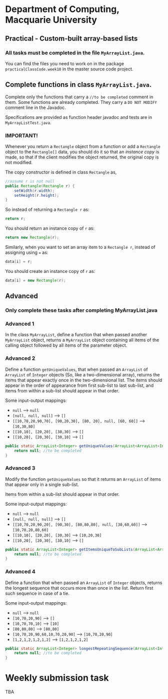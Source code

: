# Department of Computing, Macquarie University

## Practical - Custom-built array-based lists

### All tasks must be completed in the file `MyArrayList.java`.

You can find the files you need to work on in the package `practicalClassCode.week10` in the master source code project. 

## Complete functions in class `MyArrayList.java`. 

Complete only the functions that carry a `//to be completed` comment in them. Some functions are already completed. They carry a `DO NOT MODIFY` comment line in the Javadoc.

Specifications are provided as function header javadoc and tests are in `MyArrayListTest.java`.

### IMPORTANT! 

Whenever you return a `Rectangle` object from a function or add a `Rectangle` object to the `Rectangle[]` data, you should do it so that an *instance copy* is made, so that if the client modifies the object returned, the original copy is not modified.

The copy constructor is defined in class `Rectangle` as,

```java
//assume r is not null
public Rectangle(Rectangle r) {
	setWidth(r.width);
	setHeight(r.height);
}
```

So instead of returning a `Rectangle r` as:

```java
return r;
```

You should return an instance copy of `r` as:

```java
return new Rectangle(r);
```

Similarly, when you want to set an array item to a `Rectangle r`, instead of assigning using `=` as:

```java
data[i] = r;
```

You should create an instance copy of `r` as:

```java
data[i] = new Rectangle(r);
```

## Advanced
### Only complete these tasks after completing MyArrayList.java

### Advanced 1

In the class `MyArrayList`, define a function that when passed another `MyArrayList` object, returns a `MyArrayList` object containing all items of the calling object followed by all items of the parameter object.

### Advanced 2

Define a function `getUniqueValues`, that when passed an `ArrayList` of `ArrayList` of `Integer` objects (So, like a two-dimensional array), returns the items that appear exactly once in the two-dimensional list. The items should appear in the order of appearance from first sub-list to last sub-list, and items from within a sub-list should appear in that order.

Some input-output mappings:

- `null` --> `null`
- `[null, null, null]` --> `[]`
- `[[10,70,20,90,70], [90,20,30], [80, 20], null, [60, 60]]` --> `[10,30,80]` 
- `[[10,10], [20,20], [30,30]` --> `[]`
- `[[10,20], [20,30], [30,10]` --> `[]`

```java
public static ArrayList<Integer> getUniqueValues(ArrayList<ArrayList<Integer>> list) {
	return null; //to be completed
}
```

### Advanced 3

Modify the function `getUniqueValues` so that it returns an `ArrayList` of items that appear only in a single sub-list.

Items from within a sub-list should appear in that order.

Some input-output mappings:

- `null` --> `null`
- `[null, null, null]` --> `[]`
- `[[10,70,20,90,20], [90,30], [80,80,80], null, [30,60,60]]` --> `[10,70,20,80,60]` 
- `[[10,10], [20,20], [30,30]` --> `[10,20,30]`
- `[[10,20], [20,30], [30,10]` --> `[]`

```java
public static ArrayList<Integer> getItemsUniqueToSubLists(ArrayList<ArrayList<Integer>> list) {
	return null; //to be completed
}
```

### Advanced 4

Define a function that when passed an `ArrayList` of `Integer` objects, returns the longest sequence that occurs more than once in the list. Return first such sequence in case of a tie.

Some input-output mappings:

- `null` --> `null`
- `[10,70,20,90]` --> `[]`
- `[10,70,70,10]` --> `[10]`
- `[80,80,80]` --> `[80,80]`
- `[10,70,20,90,60,10,70,20,90]` --> `[10,70,20,90]`
- `[1,2,1,2,1,2,1,2]` --> `[1,2,1,2,1,2]`

```java
public static ArrayList<Integer> longestRepeatingSequence(ArrayList<Integer> list) {
	return null; //to be completed
}
```

# Weekly submission task 

TBA

<!--The weekly submission task can be found under the package `practicePackage.customBuiltLists.customArrayList.attempts`. Complete and submit the file `CustomArrayList.java` on iLearn under Week 10 submission by Sunday 16th May 9:00:00pm. Late submissions will not be marked.

There are 17 functions, each worth 6 marks. Marks will be capped to 100 if you pass all of them. Passing mark is set to 42. So, you need to complete at least 7 functions to pass the weekly hurdle.

As usual, timeouts, use of functions from outside the class, StackOverflowError, incorrect filename during submission will disqualify your submission.

**IMPORTANT**

`grow(int)` and `add(int)` are inter-dependent. so you need to implement both correctly for them to pass.

Other functions are also dependent on `add(int)` since items are being added using this function in the function `run` annotated with `@BeforeEach` (in order to set up the objects properly).-->
